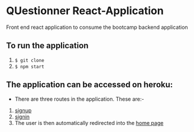 # QUestionner React-Application
Front end react application to consume the bootcamp backend application

## To run the application
1. `$ git clone `
2. `$ npm start`

## The application can be accessed on heroku:
- There are three routes in the application. These are:-
1. [signup](https://her-bill-react-app.herokuapp.com/auth/signup)
2. [signin](https://her-bill-react-app.herokuapp.com/auth/signin)
3. The user is then automatically redirected into the [home page](https://her-bill-react-app.herokuapp.com/home)
